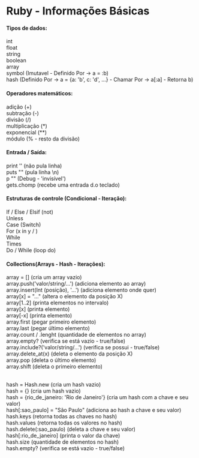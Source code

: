 # Ruby - Informações Básicas

<h4>Tipos de dados:</h4>
int
<br>float
<br>string
<br>boolean
<br>array
<br>symbol       (Imutavel - Definido Por -> a = :b)
<br>hash         (Definido Por -> a = {a: 'b', c: 'd', ...} - Chamar Por -> a[:a] - Retorna b)


<h4>Operadores matemáticos:</h4>
adição         (+)
<br>subtração      (-)
<br>divisão        (/)
<br>multiplicação  (*)
<br>exponencial    (**)
<br>módulo         (% - resto da divisão)


<h4>Entrada / Saída:</h4>
print ''          (não pula linha)
<br>puts ""           (pula linha \n)
<br>p ""              (Debug - 'invisível')
<br>gets.chomp        (recebe uma entrada d.o teclado)


<h4>Estruturas de controle (Condicional - Iteração):</h4>
If / Else / Elsif     (not)
<br>Unless
<br>Case                  (Switch)
<br>For                   (x in y / )
<br>While
<br>Times
<br>Do / While            (loop do)


<h4>Collections(Arrays - Hash - Iterações):</h4>
array = []                                   (cria um array vazio)
<br>array.push('valor/string/...')               (adiciona elemento ao array)
<br>array.insert(Int (posição), '...')           (adiciona elemento onde quer)
<br>array[x] = "..."                             (altera o elemento da posição X)
<br>array[1..2]                                  (printa elementos no intervalo)
<br>array[x]                                     (printa elemento)
<br>array[-x]                                    (printa elemento)
<br>array.first                                  (pegar primeiro elemento)
<br>array.last                                   (pegar último elemento)
<br>array.count / .lenght                        (quantidade de elementos no array)
<br>array.empty?                                 (verifica se está vazio - true/false)
<br>array.include?('valor/string/...')           (verifica se possui - true/false)
<br>array.delete_at(x)                           (deleta o elemento da posição X)
<br>array.pop                                    (deleta o último elemento)
<br>array.shift                                  (deleta o primeiro elemento)

<br>hash = Hash.new                              (cria um hash vazio)
<br>hash = {}                                    (cria um hash vazio)
<br>hash = {rio_de_janeiro: 'Rio de Janeiro'}    (cria um hash com a chave e seu valor)
<br>hash[:sao_paulo] = "São Paulo"               (adiciona ao hash a chave e seu valor)
<br>hash.keys                                    (retorna todas as chaves no hash)
<br>hash.values                                  (retorna todas os valores no hash)
<br>hash.delete(:sao_paulo)                      (deleta a chave e seu valor)
<br>hash[:rio_de_janeiro]                        (printa o valor da chave)
<br>hash.size                                    (quantidade de elementos no hash)
<br>hash.empty?                                  (verifica se está vazio - true/false)
